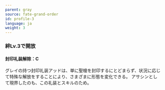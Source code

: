 ```yaml
---
parent: gray
source: fate-grand-order
id: profile-3
language: ja
weight: 3
---
```


### 絆Lv.3で開放

#### 封印礼装解除：C

グレイの持つ封印礼装アッドは、単に聖槍を封印するにとどまらず、状況に応じて特殊な解放をすることにより、さまざまに形態を変化できる。
アサシンとして現界したのも、この礼装とスキルのため。
